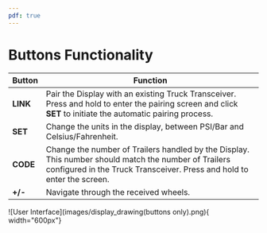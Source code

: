 ```yaml
---
pdf: true
---
```


# Buttons Functionality

| **Button** | **Function** |
|-----------|-------------|
| **LINK**  | Pair the Display with an existing Truck Transceiver. Press and hold to enter the pairing screen and click **SET** to initiate the automatic pairing process. |
| **SET**   | Change the units in the display, between PSI/Bar and Celsius/Fahrenheit. |
| **CODE**  | Change the number of Trailers handled by the Display. This number should match the number of Trailers configured in the Truck Transceiver. Press and hold to enter the screen. |
| **+/-**   | Navigate through the received wheels. |

![User Interface](images/display_drawing(buttons only).png){ width="600px"}
